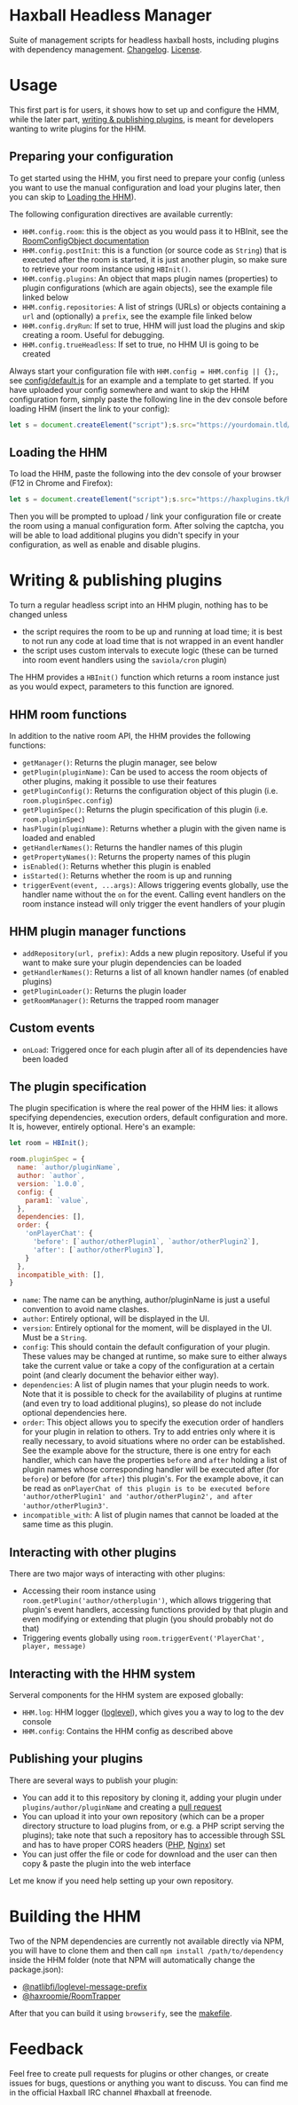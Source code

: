 # Haxball Headless Manager

Suite of management scripts for headless haxball hosts, including plugins with
dependency management. [Changelog](./CHANGELOG.md). [License](./LICENSE).

# Usage

This first part is for users, it shows how to set up and configure the HMM,
while the later part, [writing & publishing plugins](#writing), is meant for
developers wanting to write plugins for the HHM.

## Preparing your configuration

To get started using the HHM, you first need to prepare your config (unless you want
to use the manual configuration and load your plugins later, then you can skip
to [Loading the HHM](#loading)).


The following configuration directives are available currently:

* `HHM.config.room`: this is the object as you would pass it to HBInit, see the
    [RoomConfigObject documentation](https://github.com/haxball/haxball-issues/wiki/Headless-Host#roomconfigobject)
* `HHM.config.postInit`: this is a function (or source code as `String`) that is
    executed after the room is started, it is just another plugin, so make sure
    to retrieve your room instance using `HBInit()`.
* `HHM.config.plugins`: An object that maps plugin names (properties) to plugin
    configurations (which are again objects), see the example file linked below
* `HHM.config.repositories`: A list of strings (URLs) or objects containing a
    `url` and (optionally) a `prefix`, see the example file linked below
* `HHM.config.dryRun`: If set to true, HHM will just load the plugins and skip
    creating a room. Useful for debugging.
* `HHM.config.trueHeadless`: If set to true, no HHM UI is going to be created

Always start your configuration file with `HHM.config = HHM.config || {};`, see
[config/default.js](./config/default.js) for an example and a template to get
started. If you have uploaded your config somewhere and want to skip the HHM
configuration form, simply paste the following line in the dev console before
loading HHM (insert the link to your config):

```javascript
let s = document.createElement("script");s.src="https://yourdomain.tld/config.js";document.head.appendChild(s);
```

## <a name="loading"></a> Loading the HHM

To load the HHM, paste the following into the dev console of your browser (F12
in Chrome and Firefox):

```javascript
let s = document.createElement("script");s.src="https://haxplugins.tk/hhm.js";document.head.appendChild(s);
```

Then you will be prompted to upload / link your configuration file or create the
room using a manual configuration form. After solving the captcha, you will be
able to load additional plugins you didn't specify in your configuration, as
well as enable and disable plugins.


# <a name="writing"></a> Writing & publishing plugins

To turn a regular headless script into an HHM plugin, nothing has to be changed
unless

* the script requires the room to be up and running at load time; it is best to
    not run any code at load time that is not wrapped in an event handler
* the script uses custom intervals to execute logic (these can be turned into
    room event handlers using the `saviola/cron` plugin)
    
The HHM provides a `HBInit()` function which returns a room instance just as you
would expect, parameters to this function are ignored.


## HHM room functions

In addition to the native room API, the HHM provides the following functions:

* `getManager()`: Returns the plugin manager, see below
* `getPlugin(pluginName)`: Can be used to access the room objects of
    other plugins, making it possible to use their features
* `getPluginConfig()`: Returns the configuration object of this plugin (i.e.
    `room.pluginSpec.config`)
* `getPluginSpec()`: Returns the plugin specification of this plugin (i.e.
    `room.pluginSpec`)
* `hasPlugin(pluginName)`: Returns whether a plugin with the given name is
    loaded and enabled
* `getHandlerNames()`: Returns the handler names of this plugin
* `getPropertyNames()`: Returns the property names of this plugin
* `isEnabled()`: Returns whether this plugin is enabled
* `isStarted()`: Returns whether the room is up and running
* `triggerEvent(event, ...args)`: Allows triggering events globally, use the
    handler name without the `on` for the event. Calling event handlers on the
    room instance instead will only trigger the event handlers of your plugin

## HHM plugin manager functions

* `addRepository(url, prefix)`: Adds a new plugin repository. Useful if you want
    to make sure your plugin dependencies can be loaded
* `getHandlerNames()`: Returns a list of all known handler names (of enabled
    plugins)
* `getPluginLoader()`: Returns the plugin loader
* `getRoomManager()`: Returns the trapped room manager

## Custom events

* `onLoad`: Triggered once for each plugin after all of its dependencies have
    been loaded

## The plugin specification

The plugin specification is where the real power of the HHM lies: it allows
specifying dependencies, execution orders, default configuration and more. It
is, however, entirely optional. Here's an example:

```javascript
let room = HBInit();

room.pluginSpec = {
  name: `author/pluginName`,
  author: `author`,
  version: `1.0.0`,
  config: {
    param1: `value`,
  },
  dependencies: [],
  order: {
    'onPlayerChat': {
      'before': [`author/otherPlugin1`, `author/otherPlugin2`],
      'after': [`author/otherPlugin3`],
    }
  },
  incompatible_with: [],
}
```

* `name`:  The name can be anything, author/pluginName is just a useful convention
    to avoid name clashes.
* `author`: Entirely optional, will be displayed in the UI.
* `version`: Entirely optional for the moment, will be displayed in the UI. Must
    be a `String`.
* `config`: This should contain the default configuration of your plugin. These
    values may be changed at runtime, so make sure to either always take the
    current value or take a copy of the configuration at a certain point (and
    clearly document the behavior either way).
* `dependencies`: A list of plugin names that your plugin needs to work. Note
    that it is possible to check for the availability of plugins at runtime
    (and even try to load additional plugins), so please do not include optional
    dependencies here.
* `order`: This object allows you to specify the execution order of handlers for
    your plugin in relation to others. Try to add entries only where it is
    really necessary, to avoid situations where no order can be established. See
    the example above for the structure, there is one entry for each handler,
    which can have the properties `before` and `after` holding a list of plugin
    names whose corresponding handler will be executed after (for `before`) or
    before (for `after`) this plugin's. For the example above, it can be read as
    `onPlayerChat of this plugin is to be executed before 'author/otherPlugin1'
    and 'author/otherPlugin2', and after 'author/otherPlugin3'`.
* `incompatible_with`: A list of plugin names that cannot be loaded at the same
    time as this plugin.
 

## Interacting with other plugins

There are two major ways of interacting with other plugins:

* Accessing their room instance using `room.getPlugin('author/otherplugin')`,
    which allows triggering that plugin's event handlers, accessing functions
    provided by that plugin and even modifying or extending that plugin (you
    should probably not do that)
* Triggering events globally using `room.triggerEvent('PlayerChat', player, message)`


## Interacting with the HHM system

Serveral components for the HHM system are exposed globally:

* `HHM.log`: HHM logger ([loglevel](https://github.com/pimterry/loglevel)),
    which gives you a way to log to the dev console
* `HHM.config`: Contains the HHM config as described above

## Publishing your plugins

There are several ways to publish your plugin:

* You can add it to this repository by cloning it, adding your plugin under
    `plugins/author/pluginName` and creating a
    [pull request](https://help.github.com/articles/creating-a-pull-request/)
* You can upload it into your own repository (which can be a proper directory
    structure to load plugins from, or e.g. a PHP script serving the plugins);
    take note that such a repository has to accessible through SSL and has to
    have proper CORS headers ([PHP](https://enable-cors.org/server_php.html),
    [Nginx](https://enable-cors.org/server_nginx.html)) set
* You can just offer the file or code for download and the user can then
    copy & paste the plugin into the web interface

Let me know if you need help setting up your own repository.

# Building the HHM

Two of the NPM dependencies are currently not available directly via NPM, you
will have to clone them and then call `npm install /path/to/dependency` inside
the HHM folder (note that NPM will automatically change the package.json):

* [@natlibfi/loglevel-message-prefix](https://github.com/NatLibFi/loglevel-message-prefix)
* [@haxroomie/RoomTrapper](https://github.com/saviola777/haxroomie-RoomTrapper)

After that you can build it using `browserify`, see the [makefile](./makefile).

# Feedback

Feel free to create pull requests for plugins or other changes, or create issues
for bugs, questions or anything you want to discuss. You can find me in the
official Haxball IRC channel #haxball at freenode.